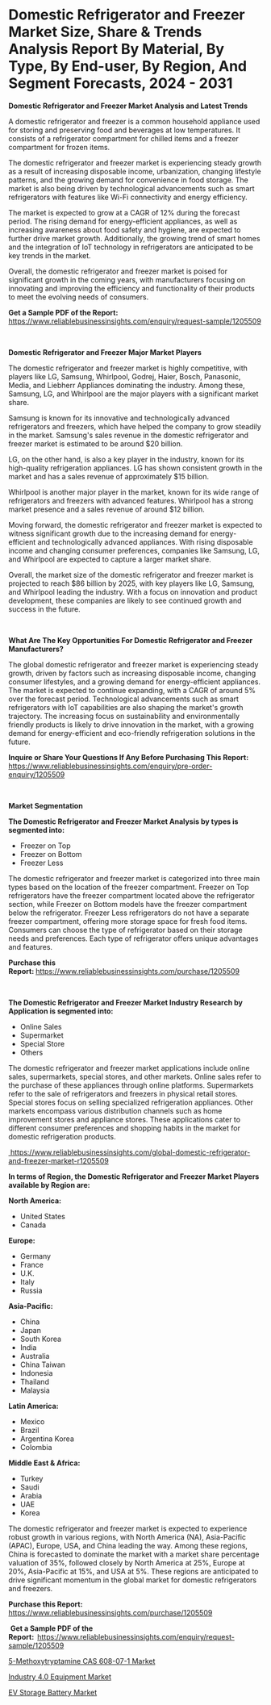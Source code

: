 <p><h1>Domestic Refrigerator and Freezer Market Size, Share & Trends Analysis Report By Material, By Type, By End-user, By Region, And Segment Forecasts, 2024 - 2031</h1></p><p><strong>Domestic Refrigerator and Freezer Market Analysis and Latest Trends</strong></p>
<p><p>A domestic refrigerator and freezer is a common household appliance used for storing and preserving food and beverages at low temperatures. It consists of a refrigerator compartment for chilled items and a freezer compartment for frozen items.</p><p>The domestic refrigerator and freezer market is experiencing steady growth as a result of increasing disposable income, urbanization, changing lifestyle patterns, and the growing demand for convenience in food storage. The market is also being driven by technological advancements such as smart refrigerators with features like Wi-Fi connectivity and energy efficiency.</p><p>The market is expected to grow at a CAGR of 12% during the forecast period. The rising demand for energy-efficient appliances, as well as increasing awareness about food safety and hygiene, are expected to further drive market growth. Additionally, the growing trend of smart homes and the integration of IoT technology in refrigerators are anticipated to be key trends in the market.</p><p>Overall, the domestic refrigerator and freezer market is poised for significant growth in the coming years, with manufacturers focusing on innovating and improving the efficiency and functionality of their products to meet the evolving needs of consumers.</p></p>
<p><strong>Get a Sample PDF of the Report:&nbsp;</strong> <a href="https://www.reliablebusinessinsights.com/enquiry/request-sample/1205509">https://www.reliablebusinessinsights.com/enquiry/request-sample/1205509</a></p>
<p>&nbsp;</p>
<p><strong>Domestic Refrigerator and Freezer Major Market Players</strong></p>
<p><p>The domestic refrigerator and freezer market is highly competitive, with players like LG, Samsung, Whirlpool, Godrej, Haier, Bosch, Panasonic, Media, and Liebherr Appliances dominating the industry. Among these, Samsung, LG, and Whirlpool are the major players with a significant market share.</p><p>Samsung is known for its innovative and technologically advanced refrigerators and freezers, which have helped the company to grow steadily in the market. Samsung's sales revenue in the domestic refrigerator and freezer market is estimated to be around $20 billion.</p><p>LG, on the other hand, is also a key player in the industry, known for its high-quality refrigeration appliances. LG has shown consistent growth in the market and has a sales revenue of approximately $15 billion.</p><p>Whirlpool is another major player in the market, known for its wide range of refrigerators and freezers with advanced features. Whirlpool has a strong market presence and a sales revenue of around $12 billion.</p><p>Moving forward, the domestic refrigerator and freezer market is expected to witness significant growth due to the increasing demand for energy-efficient and technologically advanced appliances. With rising disposable income and changing consumer preferences, companies like Samsung, LG, and Whirlpool are expected to capture a larger market share.</p><p>Overall, the market size of the domestic refrigerator and freezer market is projected to reach $86 billion by 2025, with key players like LG, Samsung, and Whirlpool leading the industry. With a focus on innovation and product development, these companies are likely to see continued growth and success in the future.</p></p>
<p>&nbsp;</p>
<p><strong>What Are The Key Opportunities For Domestic Refrigerator and Freezer Manufacturers?</strong></p>
<p><p>The global domestic refrigerator and freezer market is experiencing steady growth, driven by factors such as increasing disposable income, changing consumer lifestyles, and a growing demand for energy-efficient appliances. The market is expected to continue expanding, with a CAGR of around 5% over the forecast period. Technological advancements such as smart refrigerators with IoT capabilities are also shaping the market's growth trajectory. The increasing focus on sustainability and environmentally friendly products is likely to drive innovation in the market, with a growing demand for energy-efficient and eco-friendly refrigeration solutions in the future.</p></p>
<p><strong>Inquire or Share Your Questions If Any Before Purchasing This Report:</strong> <a href="https://www.reliablebusinessinsights.com/enquiry/pre-order-enquiry/1205509">https://www.reliablebusinessinsights.com/enquiry/pre-order-enquiry/1205509</a></p>
<p>&nbsp;</p>
<p><strong>Market Segmentation</strong></p>
<p><strong>The Domestic Refrigerator and Freezer Market Analysis by types is segmented into:</strong></p>
<p><ul><li>Freezer on Top</li><li>Freezer on Bottom</li><li>Freezer Less</li></ul></p>
<p><p>The domestic refrigerator and freezer market is categorized into three main types based on the location of the freezer compartment. Freezer on Top refrigerators have the freezer compartment located above the refrigerator section, while Freezer on Bottom models have the freezer compartment below the refrigerator. Freezer Less refrigerators do not have a separate freezer compartment, offering more storage space for fresh food items. Consumers can choose the type of refrigerator based on their storage needs and preferences. Each type of refrigerator offers unique advantages and features.</p></p>
<p><strong>Purchase this Report:&nbsp;</strong><a href="https://www.reliablebusinessinsights.com/purchase/1205509">https://www.reliablebusinessinsights.com/purchase/1205509</a></p>
<p>&nbsp;</p>
<p><strong>The Domestic Refrigerator and Freezer Market Industry Research by Application is segmented into:</strong></p>
<p><ul><li>Online Sales</li><li>Supermarket</li><li>Special Store</li><li>Others</li></ul></p>
<p><p>The domestic refrigerator and freezer market applications include online sales, supermarkets, special stores, and other markets. Online sales refer to the purchase of these appliances through online platforms. Supermarkets refer to the sale of refrigerators and freezers in physical retail stores. Special stores focus on selling specialized refrigeration appliances. Other markets encompass various distribution channels such as home improvement stores and appliance stores. These applications cater to different consumer preferences and shopping habits in the market for domestic refrigeration products.</p></p>
<p><a href="https://www.reliablebusinessinsights.com/global-domestic-refrigerator-and-freezer-market-r1205509">&nbsp;https://www.reliablebusinessinsights.com/global-domestic-refrigerator-and-freezer-market-r1205509</a></p>
<p><strong>In terms of Region, the Domestic Refrigerator and Freezer Market Players available by Region are:</strong></p>
<p>
    <p> <strong> North America: </strong>
        <ul>
            <li>United States</li>
            <li>Canada</li>
        </ul>
        </p> 
    <p> <strong> Europe: </strong>
        <ul>
            <li>Germany</li>
            <li>France</li>
            <li>U.K.</li>
            <li>Italy</li>
            <li>Russia</li>
        </ul>
        </p> 
    <p> <strong> Asia-Pacific: </strong>
        <ul>
            <li>China</li>
            <li>Japan</li>
            <li>South Korea</li>
            <li>India</li>
            <li>Australia</li>
            <li>China Taiwan</li>
            <li>Indonesia</li>
            <li>Thailand</li>
            <li>Malaysia</li>
        </ul>
        </p> 
    <p> <strong> Latin America: </strong>
        <ul>
            <li>Mexico</li>
            <li>Brazil</li>
            <li>Argentina Korea</li>
            <li>Colombia</li>
        </ul>
        </p> 
    <p> <strong> Middle East & Africa: </strong>
        <ul>
            <li>Turkey</li>
            <li>Saudi</li>
            <li>Arabia</li>
            <li>UAE</li>
            <li>Korea</li>
        </ul>
    </p>
    </p>
<p><p>The domestic refrigerator and freezer market is expected to experience robust growth in various regions, with North America (NA), Asia-Pacific (APAC), Europe, USA, and China leading the way. Among these regions, China is forecasted to dominate the market with a market share percentage valuation of 35%, followed closely by North America at 25%, Europe at 20%, Asia-Pacific at 15%, and USA at 5%. These regions are anticipated to drive significant momentum in the global market for domestic refrigerators and freezers.</p></p>
<p><strong>Purchase this Report: </strong><a href="https://www.reliablebusinessinsights.com/purchase/1205509">https://www.reliablebusinessinsights.com/purchase/1205509</a></p>
<p>&nbsp;<strong>Get a Sample PDF of the Report:&nbsp;&nbsp;</strong><a href="https://www.reliablebusinessinsights.com/enquiry/request-sample/1205509">https://www.reliablebusinessinsights.com/enquiry/request-sample/1205509</a></p>
<p><strong></strong></p>
<p><p><a href="https://github.com/dancokkoe288/Market-Research-Report-List-1/blob/main/5-methoxytryptamine-cas-608-07-1-market.md">5-Methoxytryptamine CAS 608-07-1 Market</a></p><p><a href="https://medium.com/@duron7928/global-industry-4-0-bdd515e9aee6">Industry 4.0 Equipment Market</a></p><p><a href="https://github.com/kumertitash/Market-Research-Report-List-1/blob/main/ev-storage-battery-market.md">EV Storage Battery Market</a></p></p>
